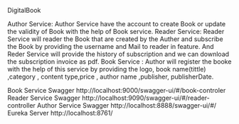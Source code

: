 DigitalBook

Author Service: Author Service have the account to create Book or update the validity of Book with the help of Book service.
Reader Service: Reader Service will reader the Book that are created by the Auther and subscribe the Book by providing the username and Mail to reader in feature. And Reder Service will provide the history of subscription and we can download the subscription invoice as pdf.
Book Service : Author will register the booke with the help of this service by providing the logo, book name(tittle) ,category , content type,price , author name ,publisher, publisherDate.

Book Service Swagger http://localhost:9000/swagger-ui/#/book-controler
Reader Service Swagger http://localhost:9090/swagger-ui/#/reader-controller
Author Service Swagger http://localhost:8888/swagger-ui/#/
Eureka Server http://localhost:8761/
